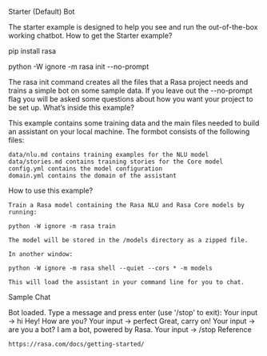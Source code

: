 Starter (Default) Bot

The starter example is designed to help you see and run the out-of-the-box working chatbot.
How to get the Starter example?

pip install rasa

python -W ignore -m rasa init --no-prompt

The rasa init command creates all the files that a Rasa project needs and trains a simple bot on some sample data. If you leave out the --no-prompt flag you will be asked some questions about how you want your project to be set up.
What’s inside this example?

This example contains some training data and the main files needed to build an assistant on your local machine. The formbot consists of the following files:

    data/nlu.md contains training examples for the NLU model
    data/stories.md contains training stories for the Core model
    config.yml contains the model configuration
    domain.yml contains the domain of the assistant

How to use this example?

    Train a Rasa model containing the Rasa NLU and Rasa Core models by running:

    python -W ignore -m rasa train

    The model will be stored in the /models directory as a zipped file.

    In another window:

    python -W ignore -m rasa shell --quiet --cors * -m models 

    This will load the assistant in your command line for you to chat.

Sample Chat

Bot loaded. Type a message and press enter (use '/stop' to exit): Your input -> hi Hey! How are you? Your input -> perfect Great, carry on! Your input -> are you a bot? I am a bot, powered by Rasa. Your input -> /stop
Reference

    https://rasa.com/docs/getting-started/

